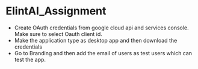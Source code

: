 # ElintAI_Assignment

- Create OAuth credentials from google cloud api and services console. Make sure to select Oauth client id.
- Make the application type as desktop app and then download the credentials
- Go to Branding and then add the email of users as test users which can test the app. 
